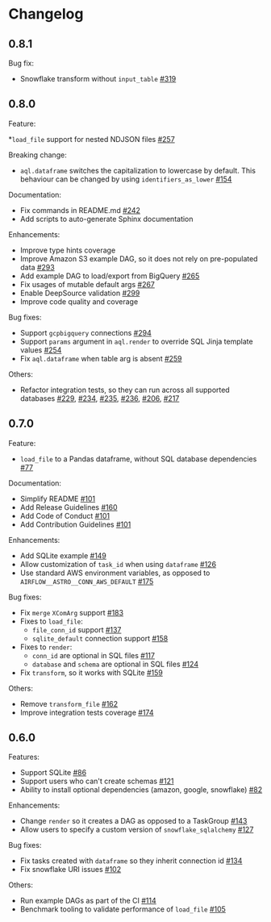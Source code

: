 # Changelog

## 0.8.1

Bug fix:
* Snowflake transform without `input_table` [#319](https://github.com/astro-projects/astro/issues/319)


## 0.8.0

Feature:

*`load_file` support for nested NDJSON files [#257](https://github.com/astro-projects/astro/issues/257)

Breaking change:
* `aql.dataframe` switches the capitalization to lowercase by default. This behaviour can be changed by using `identifiers_as_lower` [#154](https://github.com/astro-projects/astro/issues/154)

Documentation:
* Fix commands in README.md [#242](https://github.com/astro-projects/astro/issues/242)
* Add scripts to auto-generate Sphinx documentation

Enhancements:
* Improve type hints coverage
* Improve Amazon S3 example DAG, so it does not rely on pre-populated data [#293](https://github.com/astro-projects/astro/issues/293)
* Add example DAG to load/export from BigQuery [#265](https://github.com/astro-projects/astro/issues/265)
* Fix usages of mutable default args [#267](https://github.com/astro-projects/astro/issues/267)
* Enable DeepSource validation [#299](https://github.com/astro-projects/astro/issues/299)
* Improve code quality and coverage

Bug fixes:
* Support `gcpbigquery` connections [#294](https://github.com/astro-projects/astro/issues/294)
* Support `params` argument in `aql.render` to override SQL Jinja template values [#254](https://github.com/astro-projects/astro/issues/254)
* Fix `aql.dataframe` when table arg is absent [#259](https://github.com/astro-projects/astro/issues/259)

Others:
* Refactor integration tests, so they can run across all supported databases [#229](https://github.com/astro-projects/astro/issues/229), [#234](https://github.com/astro-projects/astro/issues/234), [#235](https://github.com/astro-projects/astro/issues/235), [#236](https://github.com/astro-projects/astro/issues/236), [#206](https://github.com/astro-projects/astro/issues/206), [#217](https://github.com/astro-projects/astro/issues/217)


## 0.7.0

Feature:
* `load_file` to a Pandas dataframe, without SQL database dependencies [#77](https://github.com/astro-projects/astro/issues/77)

Documentation:
* Simplify README [#101](https://github.com/astro-projects/astro/issues/101)
* Add Release Guidelines [#160](https://github.com/astro-projects/astro/pull/160)
* Add Code of Conduct [#101](https://github.com/astro-projects/astro/pull/101)
* Add Contribution Guidelines [#101](https://github.com/astro-projects/astro/pull/101)

Enhancements:
* Add SQLite example [#149](https://github.com/astro-projects/astro/issues/149)
* Allow customization of `task_id` when using `dataframe` [#126](https://github.com/astro-projects/astro/issues/126)
* Use standard AWS environment variables, as opposed to `AIRFLOW__ASTRO__CONN_AWS_DEFAULT` [#175](https://github.com/astro-projects/astro/issues/175)

Bug fixes:
* Fix `merge` `XComArg` support [#183](https://github.com/astro-projects/astro/issues/183)
* Fixes to `load_file`:
   * `file_conn_id` support [#137](https://github.com/astro-projects/astro/issues/137)
   * `sqlite_default` connection support [#158](https://github.com/astro-projects/astro/issues/158)
* Fixes to `render`:
   * `conn_id` are optional in SQL files [#117](https://github.com/astro-projects/astro/issues/117)
   * `database` and `schema` are optional in SQL files [#124](https://github.com/astro-projects/astro/issues/124)
* Fix `transform`, so it works with SQLite [#159](https://github.com/astro-projects/astro/issues/159)

Others:
* Remove `transform_file` [#162](https://github.com/astro-projects/astro/pull/162)
* Improve integration tests coverage [#174](https://github.com/astro-projects/astro/pull/174)

## 0.6.0

Features:
* Support SQLite [#86](https://github.com/astro-projects/astro/issues/86)
* Support users who can't create schemas [#121](https://github.com/astro-projects/astro/issues/121)
* Ability to install optional dependencies (amazon, google, snowflake) [#82](https://github.com/astro-projects/astro/issues/82)

Enhancements:
* Change `render` so it creates a DAG as opposed to a TaskGroup [#143](https://github.com/astro-projects/astro/issues/143)
* Allow users to specify a custom version of `snowflake_sqlalchemy` [#127](https://github.com/astro-projects/astro/issues/127)

Bug fixes:
* Fix tasks created with `dataframe` so they inherit connection id [#134](https://github.com/astro-projects/astro/issues/134)
* Fix snowflake URI issues [#102](https://github.com/astro-projects/astro/issues/102)

Others:
* Run example DAGs as part of the CI [#114](https://github.com/astro-projects/astro/issues/114)
* Benchmark tooling to validate performance of `load_file` [#105](https://github.com/astro-projects/astro/issues/105)
